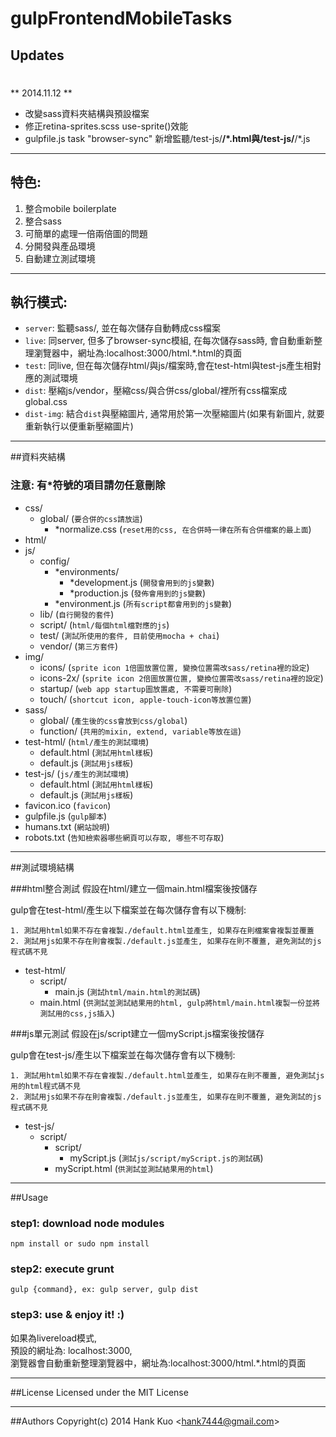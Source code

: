 gulpFrontendMobileTasks
===================

## Updates
# 
** 2014.11.12 **

- 改變sass資料夾結構與預設檔案
- 修正retina-sprites.scss use-sprite()效能
- gulpfile.js  task "browser-sync" 新增監聽/test-js/**/*.html與/test-js/**/*.js


---
## 特色:
1. 整合mobile boilerplate
2. 整合sass
3. 可簡單的處理一倍兩倍圖的問題
4. 分開發與產品環境
5. 自動建立測試環境
---

## 執行模式: 

* `server`: 監聽sass/, 並在每次儲存自動轉成css檔案
* `live`: 同server, 但多了browser-sync模組, 在每次儲存sass時, 會自動重新整理瀏覽器中，網址為:localhost:3000/html.*.html的頁面
* `test`: 同live, 但在每次儲存html/與js/檔案時,會在test-html與test-js產生相對應的測試環境
* `dist`: 壓縮js/vendor，壓縮css/與合併css/global/裡所有css檔案成global.css
* `dist-img`: 結合`dist`與壓縮圖片, 通常用於第一次壓縮圖片(如果有新圖片, 就要重新執行以便重新壓縮圖片)

---
##資料夾結構
### 注意: 有*符號的項目請勿任意刪除
+ css/
	+ global/ (`要合併的css請放這`)
		+ *normalize.css (`reset用的css, 在合併時一律在所有合併檔案的最上面`)	
+ html/
+ js/
    + config/
      + *environments/ 
      	+ *development.js (`開發會用到的js變數`)
      	+ *production.js (`發佈會用到的js變數`)
      + *environment.js (`所有script都會用到的js變數`)
	+ lib/ (`自行開發的套件`)
	+ script/ (`html/每個html檔對應的js`)
	+ test/ (`測試所使用的套件, 目前使用mocha + chai`)
	+ vendor/ (`第三方套件`)
+ img/
	+ icons/ (`sprite icon 1倍圖放置位置, 變換位置需改sass/retina裡的設定`)
	+ icons-2x/ (`sprite icon 2倍圖放置位置, 變換位置需改sass/retina裡的設定`)
	+ startup/ (`web app startup圖放置處, 不需要可刪除`)
    + touch/ (`shortcut icon, apple-touch-icon等放置位置`)
+ sass/
	+ global/ (`產生後的css會放到css/global`)
	+ function/ (`共用的mixin, extend, variable等放在這`)
+ test-html/ (`html/產生的測試環境`)
	+ default.html (`測試用html樣板`)
 	+ default.js (`測試用js樣板`)
+ test-js/ (`js/產生的測試環境`)
	+ default.html (`測試用html樣板`)
	+ default.js (`測試用js樣板`)
+ favicon.ico (`favicon`)
+ gulpfile.js (`gulp腳本`)
+ humans.txt (`網站說明`)
+ robots.txt (`告知檢索器哪些網頁可以存取, 哪些不可存取`)
---
##測試環境結構

###html整合測試
假設在html/建立一個main.html檔案後按儲存

gulp會在test-html/產生以下檔案並在每次儲存會有以下機制:

```
1. 測試用html如果不存在會複製./default.html並產生, 如果存在則檔案會複製並覆蓋
2. 測試用js如果不存在則會複製./default.js並產生, 如果存在則不覆蓋, 避免測試的js程式碼不見
```

+ test-html/
	+ script/
		+ main.js (`測試html/main.html的測試碼`)
	+ main.html (`供測試並測試結果用的html, gulp將html/main.html複製一份並將測試用的css,js插入`)


###js單元測試
假設在js/script建立一個myScript.js檔案後按儲存

gulp會在test-js/產生以下檔案並在每次儲存會有以下機制:

```
1. 測試用html如果不存在會複製./default.html並產生, 如果存在則不覆蓋, 避免測試js用的html程式碼不見
2. 測試用js如果不存在則會複製./default.js並產生, 如果存在則不覆蓋, 避免測試的js程式碼不見
```

+ test-js/
	+ script/
		+ script/
			+ myScript.js (`測試js/script/myScript.js的測試碼`)
		+ myScript.html (`供測試並測試結果用的html`)



---
##Usage

### step1: download node modules
```
npm install or sudo npm install
```

### step2: execute grunt

```
gulp {command}, ex: gulp server, gulp dist

```

### step3: use & enjoy it! :)
如果為livereload模式, <br>
預設的網址為: localhost:3000, <br>
瀏覽器會自動重新整理瀏覽器中，網址為:localhost:3000/html.*.html的頁面

---
 
##License
Licensed under the MIT License
 
 ---
##Authors
Copyright(c) 2014 Hank Kuo <<hank7444@gmail.com>>
